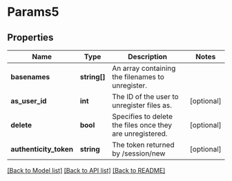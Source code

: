 # Params5

## Properties
Name | Type | Description | Notes
------------ | ------------- | ------------- | -------------
**basenames** | **string[]** | An array containing the filenames to unregister. | 
**as_user_id** | **int** | The ID of the user to unregister files as. | [optional] 
**delete** | **bool** | Specifies to delete the files once they are unregistered. | [optional] 
**authenticity_token** | **string** | The token returned by /session/new | [optional] 

[[Back to Model list]](../README.md#documentation-for-models) [[Back to API list]](../README.md#documentation-for-api-endpoints) [[Back to README]](../README.md)



